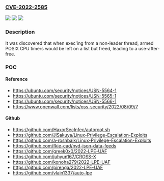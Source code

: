 ### [CVE-2022-2585](https://cve.mitre.org/cgi-bin/cvename.cgi?name=CVE-2022-2585)
![](https://img.shields.io/static/v1?label=Product&message=linux&color=blue)
![](https://img.shields.io/static/v1?label=Version&message=0%20&color=brightgreen)
![](https://img.shields.io/static/v1?label=Vulnerability&message=CWE-416&color=brightgreen)

### Description

It was discovered that when exec'ing from a non-leader thread, armed POSIX CPU timers would be left on a list but freed, leading to a use-after-free.

### POC

#### Reference
- https://ubuntu.com/security/notices/USN-5564-1
- https://ubuntu.com/security/notices/USN-5565-1
- https://ubuntu.com/security/notices/USN-5566-1
- https://www.openwall.com/lists/oss-security/2022/08/09/7

#### Github
- https://github.com/HaxorSecInfec/autoroot.sh
- https://github.com/JlSakuya/Linux-Privilege-Escalation-Exploits
- https://github.com/a-roshbaik/Linux-Privilege-Escalation-Exploits
- https://github.com/fkie-cad/nvd-json-data-feeds
- https://github.com/greek0x0/2022-LPE-UAF
- https://github.com/juhyun167/CROSS-X
- https://github.com/konoha279/2022-LPE-UAF
- https://github.com/pirenga/2022-LPE-UAF
- https://github.com/vlain1337/auto-lpe

